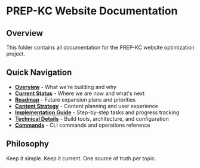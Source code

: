 # PREP-KC Website Documentation

## Overview
This folder contains all documentation for the PREP-KC website optimization project.

## Quick Navigation
- **[Overview](overview.md)** - What we're building and why
- **[Current Status](status.md)** - Where we are now and what's next
- **[Roadmap](roadmap.md)** - Future expansion plans and priorities
- **[Content Strategy](content-strategy.md)** - Content planning and user experience
- **[Implementation Guide](implementation.md)** - Step-by-step tasks and progress tracking
- **[Technical Details](technical.md)** - Build tools, architecture, and configuration
- **[Commands](commands.md)** - CLI commands and operations reference

## Philosophy
Keep it simple. Keep it current. One source of truth per topic.
